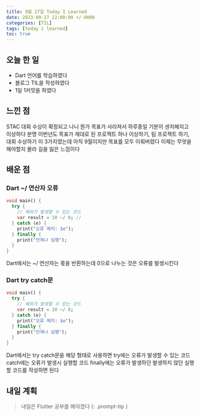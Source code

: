 ```yaml
---
title: 9월 27일 Today I Learned
date: 2023-09-27 22:00:00 +/-0000
categories: [TIL]
tags: [today i learned]
toc: true
---
```


## 오늘 한 일

* Dart 언어를 학습하였다
* 블로그 TIL을 작성하였다
* 1일 1커밋을 하였다

## 느낀 점

STAC 대회 수상이 확정되고 나니 뭔가 목표가 사라져서 하루종일 기분이 센치해지고 이상하다 분명 이번년도 목표가 제대로 된 프로젝트 하나 이상하기, 팀 프로젝트 하기, 대회 수상하기 이 3가지였는데 아직 9월이지만 목표를 모두 이뤄버렸다 이제는 무엇을 해야할지 몰라 길을 잃은 느낌이다

## 배운 점

### Dart ~/ 연산자 오류

~~~dart
void main() {
  try {
    // 예외가 발생할 수 있는 코드
    var result = 10 ~/ 0; // 
  } catch (e) {
    print("오류 메지: $e");
  } finally {
    print("언제나 실행");
  }
}
~~~

Dart에서는 ~/ 연산자는 몫을 반환하는데 0으로 나누는 것은 오류를 발생시킨다

### Dart try catch문

~~~dart
void main() {
  try {
    // 예외가 발생할 수 있는 코드
    var result = 10 ~/ 0;
  } catch (e) {
    print("오류 메지: $e");
  } finally {
    print("언제나 실행");
  }
}
~~~

Dart에서는 try catch문을 해당 형태로 사용하면 try에는 오류가 발생할 수 있는 코드 catch에는 오류가 발생시 실행할 코드 finally에는 오류가 발생하던 발생하지 않던 실행할 코드를 작성하면 된다

## 내일 계획

> 내일은 Flutter 공부를 해야겠다
{: .prompt-tip }

